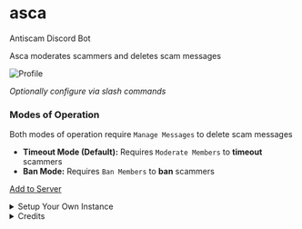 # asca
Antiscam Discord Bot

Asca moderates scammers and deletes scam messages

![Profile](https://cdn.discordapp.com/attachments/936463189237977139/955675143131267072/profile.png)

*Optionally configure via slash commands*

### Modes of Operation

Both modes of operation require `Manage Messages` to delete scam messages

- **Timeout Mode (Default):** Requires `Moderate Members` to **timeout** scammers
- **Ban Mode:** Requires `Ban Members` to **ban** scammers

[Add to Server](https://discord.com/api/oauth2/authorize?client_id=930922882886934588&permissions=1099511635972&scope=bot%20applications.commands)

<details>
<summary>Setup Your Own Instance</summary>

**Requires Python 3.10.x or later**

0. Create a Discord bot with
    * Scopes: `bot`, `applications.commands`
    * Permissions: `Manage Messages`, `Moderate Members`, `Ban Members`

1. Set `ASCA_DEVSERVER=𝗜𝗗` in env

2. Execute
```
% python3 -m pip install --requirement requirements.txt
% python3 bot.py
```

[Docker](https://hub.docker.com/r/dotbotio/asca)
</details>

<details>
<summary>Credits</summary>

* **Liz** (Lead Designer)
* **Mас** (Lead Tester)
* **Lauch** (Tester)
* **Sam** (Tester)
</details>
